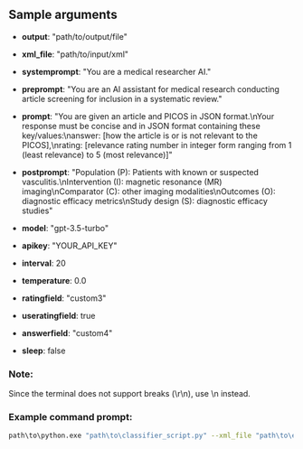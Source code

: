 ## Sample arguments
- **output**: "path/to/output/file"
- **xml_file**: "path/to/input/xml"

- **systemprompt**: "You are a medical researcher AI."

- **preprompt**: "You are an AI assistant for medical research conducting article screening for inclusion in a systematic review."

- **prompt**: "You are given an article and PICOS in JSON format.\\nYour response must be concise and in JSON format containing these key/values:\\nanswer: [how the article is or is not relevant to the PICOS],\\nrating: [relevance rating number in integer form ranging from 1 (least relevance) to 5 (most relevance)]"

- **postprompt**: "Population (P): Patients with known or suspected vasculitis.\\nIntervention (I): magnetic resonance (MR) imaging\\nComparator (C): other imaging modalities\\nOutcomes (O): diagnostic efficacy metrics\\nStudy design (S): diagnostic efficacy studies"

- **model**: "gpt-3.5-turbo"
- **apikey**: "YOUR_API_KEY"
- **interval**: 20
- **temperature**: 0.0
-  **ratingfield**: "custom3"
-  **useratingfield**: true
-  **answerfield**: "custom4"
-  **sleep**: false

### **Note**: 
Since the terminal does not support breaks (\r\n), use \\n instead.

### Example command prompt:
~~~bash
path\to\python.exe "path\to\classifier_script.py" --xml_file "path\to\endnote\export.xml" --systemprompt "You are a medical researcher AI." --preprompt "You are an AI assistant for medical research conducting article screening for inclusion in a systematic review." --prompt "You are given an article and PICOS in JSON format.\nYour response must be concise and in JSON format containing these key/values:\nanswer: [how the article is or is not relevant to the PICOS],\nrating: [relevance rating number in integer form ranging from 1 (least relevance) to 5 (most relevance)]" --postprompt "Population (P): Patients with known or suspected vasculitis.\nIntervention (I): magnetic resonance (MR) imaging\nComparator (C): other imaging modalities\nOutcomes (O): diagnostic efficacy metrics\nStudy design (S): diagnostic efficacy studies" --useratingfield "true" --ratingfield "custom3" --answerfield "custom4" --output "path\to\output\file" --apikey "YOUR_API_KEY" --model "gpt-3.5-turbo" --temperature 0.0 --interval 20
~~~